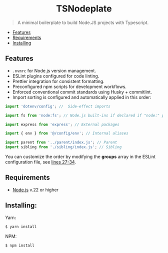 <h1 align="center">TSNodeplate</h1>

> A minimal boilerplate to build Node.JS projects with Typescript.

- [Features](#features)
- [Requirements](#requirements)
- [Installing](#installing)

## Features

- `.nvmrc` for Node.js version management.
- ESLint plugins configured for code linting.
- Prettier integration for consistent formatting.
- Preconfigured npm scripts for development workflows.
- Enforced conventional commit standards using Husky + commitlint.
- Import sorting is configured and automatically applied in this order:

```js
import 'dotenv/config'; //  Side-effect imports

import fs from 'node:fs'; // Node.js built-ins if declared if "node:" prefix

import express from 'express'; // External packages

import { env } from '@/config/env'; // Internal aliases

import parent from '../parent/index.js'; // Parent
import sibling from './sibling/index.js'; // Sibling
```

You can customize the order by modifying the **groups** array in the ESLint configuration file, see [lines 27-34](./eslint.config.mjs#L27-34).

## Requirements

- [Node.js](https://nodejs.org/en) v.22 or higher

## Installing:

Yarn:

```bash
$ yarn install
```

NPM:

```bash
$ npm install
```

